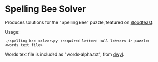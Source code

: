 # Spelling Bee Solver

Produces solutions for the "Spelling Bee" puzzle, featured on
[Bloodfeast](http://www.adultswim.com/videos/streams).

Usage:
```
./spelling-bee-solver.py <required letter> <all letters in puzzle> <words text file>
```
Words text file is included as "words-alpha.txt", from
[dwyl](https://github.com/dwyl/english-words).
